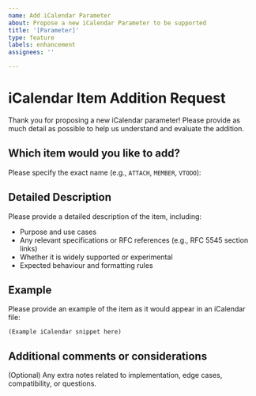 ```yaml
---
name: Add iCalendar Parameter
about: Propose a new iCalendar Parameter to be supported
title: '[Parameter]'
type: feature
labels: enhancement
assignees: ''

---
```


# iCalendar Item Addition Request

Thank you for proposing a new iCalendar parameter! Please provide as much detail as possible to help us understand and evaluate the addition.

## Which item would you like to add?

Please specify the exact name (e.g., `ATTACH`, `MEMBER`, `VTODO`):

## Detailed Description

Please provide a detailed description of the item, including:

- Purpose and use cases
- Any relevant specifications or RFC references (e.g., RFC 5545 section links)
- Whether it is widely supported or experimental
- Expected behaviour and formatting rules

## Example

Please provide an example of the item as it would appear in an iCalendar file:

```ical
(Example iCalendar snippet here)
```

## Additional comments or considerations

(Optional) Any extra notes related to implementation, edge cases, compatibility, or questions.